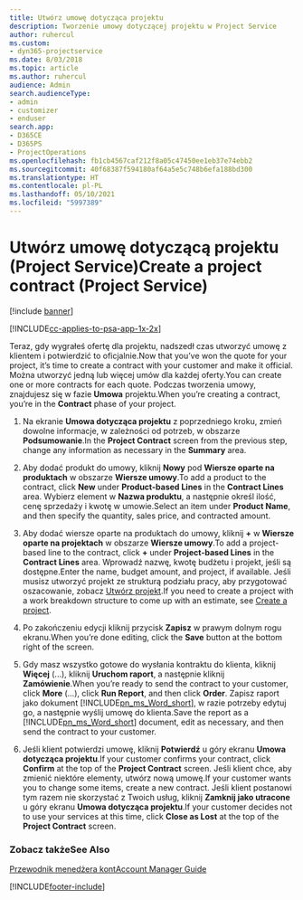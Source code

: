 ```yaml
---
title: Utwórz umowę dotycząca projektu
description: Tworzenie umowy dotyczącej projektu w Project Service
author: ruhercul
ms.custom:
- dyn365-projectservice
ms.date: 8/03/2018
ms.topic: article
ms.author: ruhercul
audience: Admin
search.audienceType:
- admin
- customizer
- enduser
search.app:
- D365CE
- D365PS
- ProjectOperations
ms.openlocfilehash: fb1cb4567caf212f8a05c47450ee1eb37e74ebb2
ms.sourcegitcommit: 40f68387f594180af64a5e5c748b6efa188bd300
ms.translationtype: HT
ms.contentlocale: pl-PL
ms.lasthandoff: 05/10/2021
ms.locfileid: "5997389"
---
```

# <a name="create-a-project-contract-project-service"></a><span data-ttu-id="ea59f-103">Utwórz umowę dotyczącą projektu (Project Service)</span><span class="sxs-lookup"><span data-stu-id="ea59f-103">Create a project contract (Project Service)</span></span>

[!include [banner](../includes/psa-now-project-operations.md)]

[!INCLUDE[cc-applies-to-psa-app-1x-2x](../includes/cc-applies-to-psa-app-1x-2x.md)]

<span data-ttu-id="ea59f-104">Teraz, gdy wygrałeś ofertę dla projektu, nadszedł czas utworzyć umowę z klientem i potwierdzić to oficjalnie.</span><span class="sxs-lookup"><span data-stu-id="ea59f-104">Now that you’ve won the quote for your project, it’s time to create a contract with your customer and make it official.</span></span> <span data-ttu-id="ea59f-105">Można utworzyć jedną lub więcej umów dla każdej oferty.</span><span class="sxs-lookup"><span data-stu-id="ea59f-105">You can create one or more contracts for each quote.</span></span> <span data-ttu-id="ea59f-106">Podczas tworzenia umowy, znajdujesz się w fazie **Umowa** projektu.</span><span class="sxs-lookup"><span data-stu-id="ea59f-106">When you’re creating a contract, you’re in the **Contract** phase of your project.</span></span>  
  
1. <span data-ttu-id="ea59f-107">Na ekranie **Umowa dotycząca projektu** z poprzedniego kroku, zmień dowolne informacje, w zależności od potrzeb, w obszarze **Podsumowanie**.</span><span class="sxs-lookup"><span data-stu-id="ea59f-107">In the **Project Contract** screen from the previous step, change any information as necessary in the **Summary** area.</span></span>  
  
2. <span data-ttu-id="ea59f-108">Aby dodać produkt do umowy, kliknij **Nowy** pod **Wiersze oparte na produktach** w obszarze **Wiersze umowy**.</span><span class="sxs-lookup"><span data-stu-id="ea59f-108">To add a product to the contract, click **New** under **Product-based Lines** in the **Contract Lines** area.</span></span> <span data-ttu-id="ea59f-109">Wybierz element w **Nazwa produktu**, a następnie określ ilość, cenę sprzedaży i kwotę w umowie.</span><span class="sxs-lookup"><span data-stu-id="ea59f-109">Select an item under **Product Name**, and then specify the quantity, sales price, and contracted amount.</span></span>  
  
3. <span data-ttu-id="ea59f-110">Aby dodać wiersze oparte na produktach do umowy, kliknij **+** w **Wiersze oparte na projektach** w obszarze **Wiersze umowy**.</span><span class="sxs-lookup"><span data-stu-id="ea59f-110">To add a project-based line to the contract, click **+** under **Project-based Lines** in the **Contract Lines** area.</span></span> <span data-ttu-id="ea59f-111">Wprowadź nazwę, kwotę budżetu i projekt, jeśli są dostępne.</span><span class="sxs-lookup"><span data-stu-id="ea59f-111">Enter the name, budget amount, and project, if available.</span></span> <span data-ttu-id="ea59f-112">Jeśli musisz utworzyć projekt ze strukturą podziału pracy, aby przygotować oszacowanie, zobacz [Utwórz projekt](../psa/create-project.md).</span><span class="sxs-lookup"><span data-stu-id="ea59f-112">If you need to create a project with a work breakdown structure to come up with an estimate, see [Create a project](../psa/create-project.md).</span></span>  
  
4. <span data-ttu-id="ea59f-113">Po zakończeniu edycji kliknij przycisk **Zapisz** w prawym dolnym rogu ekranu.</span><span class="sxs-lookup"><span data-stu-id="ea59f-113">When you’re done editing, click the **Save** button at the bottom right of the screen.</span></span>  
  
5. <span data-ttu-id="ea59f-114">Gdy masz wszystko gotowe do wysłania kontraktu do klienta, kliknij **Więcej** (...), kliknij **Uruchom raport**, a następnie kliknij **Zamówienie**.</span><span class="sxs-lookup"><span data-stu-id="ea59f-114">When you’re ready to send the contract to your customer, click **More** (…), click **Run Report**, and then click **Order**.</span></span> <span data-ttu-id="ea59f-115">Zapisz raport jako dokument [!INCLUDE[pn_ms_Word_short](../includes/pn-ms-word-short.md)], w razie potrzeby edytuj go, a następnie wyślij umowę do klienta.</span><span class="sxs-lookup"><span data-stu-id="ea59f-115">Save the report as a [!INCLUDE[pn_ms_Word_short](../includes/pn-ms-word-short.md)] document, edit as necessary, and then send the contract to your customer.</span></span>  
  
6. <span data-ttu-id="ea59f-116">Jeśli klient potwierdzi umowę, kliknij **Potwierdź** u góry ekranu **Umowa dotycząca projektu**.</span><span class="sxs-lookup"><span data-stu-id="ea59f-116">If your customer confirms your contract, click **Confirm** at the top of the **Project Contract** screen.</span></span> <span data-ttu-id="ea59f-117">Jeśli klient chce, aby zmienić niektóre elementy, utwórz nową umowę.</span><span class="sxs-lookup"><span data-stu-id="ea59f-117">If your customer wants you to change some items, create a new contract.</span></span> <span data-ttu-id="ea59f-118">Jeśli klient postanowi tym razem nie skorzystać z Twoich usług, kliknij **Zamknij jako utracone** u góry ekranu **Umowa dotycząca projektu**.</span><span class="sxs-lookup"><span data-stu-id="ea59f-118">If your customer decides not to use your services at this time, click **Close as Lost** at the top of the **Project Contract** screen.</span></span>  
  
### <a name="see-also"></a><span data-ttu-id="ea59f-119">Zobacz także</span><span class="sxs-lookup"><span data-stu-id="ea59f-119">See Also</span></span>  
 [<span data-ttu-id="ea59f-120">Przewodnik menedżera kont</span><span class="sxs-lookup"><span data-stu-id="ea59f-120">Account Manager Guide</span></span>](../psa/account-manager-guide.md)


[!INCLUDE[footer-include](../includes/footer-banner.md)]